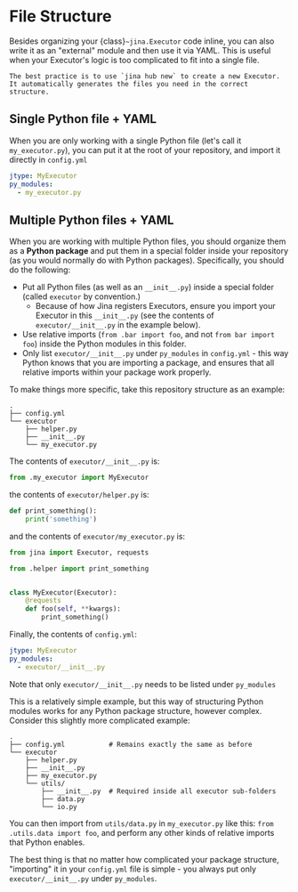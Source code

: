 # File Structure

Besides organizing your {class}`~jina.Executor` code inline, you can also write it as an "external" module and then use it via YAML. This is useful when your Executor's logic is too complicated to fit into a single file.

```{tip}
The best practice is to use `jina hub new` to create a new Executor. It automatically generates the files you need in the correct structure.
```

## Single Python file + YAML

When you are only working with a single Python file (let's call it `my_executor.py`), you can put it at the root of your repository, and import it directly in `config.yml`

```yaml
jtype: MyExecutor
py_modules:
  - my_executor.py
```

## Multiple Python files + YAML

When you are working with multiple Python files, you should organize them as a **Python package** and put them in a special folder inside
your repository (as you would normally do with Python packages). Specifically, you should do the following:

- Put all Python files (as well as an `__init__.py`) inside a special folder (called `executor` by convention.)
  - Because of how Jina registers Executors, ensure you import your Executor in this `__init__.py` (see the contents of `executor/__init__.py` in the example below).
- Use relative imports (`from .bar import foo`, and not `from bar import foo`) inside the Python modules in this folder.
- Only list `executor/__init__.py` under `py_modules` in `config.yml` - this way Python knows that you are importing a package, and ensures that all relative imports within your package work properly.

To make things more specific, take this repository structure as an example:

```
.
├── config.yml
└── executor
    ├── helper.py
    ├── __init__.py
    └── my_executor.py
```

The contents of `executor/__init__.py` is:

```python
from .my_executor import MyExecutor
```

the contents of `executor/helper.py` is:

```python
def print_something():
    print('something')
```

and the contents of `executor/my_executor.py` is:

```python
from jina import Executor, requests

from .helper import print_something


class MyExecutor(Executor):
    @requests
    def foo(self, **kwargs):
        print_something()
```

Finally, the contents of `config.yml`: 

```yaml
jtype: MyExecutor
py_modules:
  - executor/__init__.py
```

Note that only `executor/__init__.py` needs to be listed under `py_modules`

This is a relatively simple example, but this way of structuring Python modules works for any Python package structure, however complex. Consider this slightly more complicated example:

```
.
├── config.yml           # Remains exactly the same as before
└── executor
    ├── helper.py
    ├── __init__.py
    ├── my_executor.py
    └── utils/
        ├── __init__.py  # Required inside all executor sub-folders
        ├── data.py
        └── io.py
```

You can then import from `utils/data.py` in `my_executor.py` like this: `from .utils.data import foo`, and perform any other kinds of relative imports that Python enables.

The best thing is that no matter how complicated your package structure, "importing" it in your `config.yml` file is simple - you always put only `executor/__init__.py` under `py_modules`.
